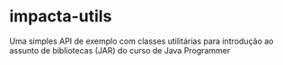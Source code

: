 # impacta-utils
Uma simples API de exemplo com classes utilitárias para introdução ao assunto de bibliotecas (JAR) do curso de Java Programmer
